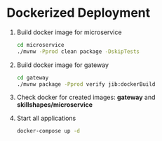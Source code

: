 # Dockerized Deployment

1. Build docker image for microservice

   ```sh
   cd microservice
   ./mvnw -Pprod clean package -DskipTests
   ```

2. Build docker image for gateway

   ```sh
   cd gateway
   ./mvnw package -Pprod verify jib:dockerBuild
   ```

3. Check docker for created images: **gateway** and **skillshapes/microservice**

4. Start all applications

   ```sh
   docker-compose up -d
   ```
